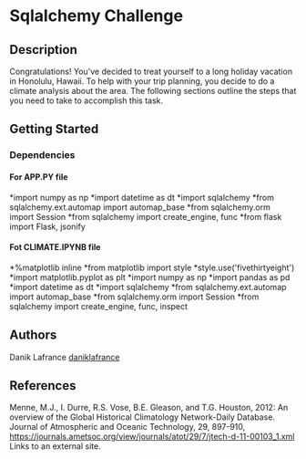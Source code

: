 # Sqlalchemy Challenge

## Description

Congratulations! You've decided to treat yourself to a long holiday vacation in Honolulu, Hawaii. To help with your trip planning, you decide to do a climate analysis about the area. The following sections outline the steps that you need to take to accomplish this task.

## Getting Started

### Dependencies

#### For APP.PY file
*import numpy as np
*import datetime as dt
*import sqlalchemy
*from sqlalchemy.ext.automap import automap_base
*from sqlalchemy.orm import Session
*from sqlalchemy import create_engine, func
*from flask import Flask, jsonify

#### Fot CLIMATE.IPYNB file
*%matplotlib inline
*from matplotlib import style
*style.use('fivethirtyeight')
*import matplotlib.pyplot as plt
*import numpy as np
*import pandas as pd
*import datetime as dt
*import sqlalchemy
*from sqlalchemy.ext.automap import automap_base
*from sqlalchemy.orm import Session
*from sqlalchemy import create_engine, func, inspect

## Authors

Danik Lafrance
[daniklafrance]([https://github.com/daniklafrance])

## References

Menne, M.J., I. Durre, R.S. Vose, B.E. Gleason, and T.G. Houston, 2012: An overview of the Global Historical Climatology Network-Daily Database. Journal of Atmospheric and Oceanic Technology, 29, 897-910, https://journals.ametsoc.org/view/journals/atot/29/7/jtech-d-11-00103_1.xml Links to an external site.
